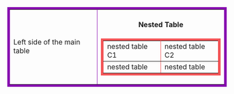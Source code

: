 <table border="5px" bordercolor="#8707B0"><tbody><tr><td>Left side of the main table</td><td><h4 align="center">Nested Table</h4><table border="5px" bordercolor="#F35557"><tbody><tr><td>nested table C1</td><td>nested table C2</td></tr><tr><td>nested table</td><td>nested table</td></tr></tbody></table></td></tr></tbody></table>
